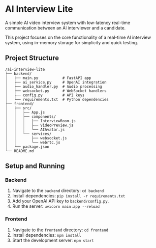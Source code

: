 # AI Interview Lite

A simple AI video interview system with low-latency real-time communication
between an AI interviewer and a candidate.

This project focuses on the core functionality of a real-time AI interview system,
using in-memory storage for simplicity and quick testing.

## Project Structure

```
/ai-interview-lite
├── backend/
│   ├── main.py           # FastAPI app
│   ├── ai_service.py     # OpenAI integration
│   ├── audio_handler.py  # Audio processing
│   ├── websocket.py      # WebSocket handlers
│   ├── config.py         # API keys
│   └── requirements.txt  # Python dependencies
├── frontend/
│   ├── src/
│   │   ├── App.js
│   │   ├── components/
│   │   │   ├── InterviewRoom.js
│   │   │   ├── VideoPreview.js
│   │   │   └── AIAvatar.js
│   │   └── services/
│   │       ├── websocket.js
│   │       └── webrtc.js
│   └── package.json
└── README.md
```

## Setup and Running

### Backend

1.  Navigate to the `backend` directory: `cd backend`
2.  Install dependencies: `pip install -r requirements.txt`
3.  Add your OpenAI API key to `backend/config.py`.
4.  Run the server: `uvicorn main:app --reload`

### Frontend

1.  Navigate to the `frontend` directory: `cd frontend`
2.  Install dependencies: `npm install`
3.  Start the development server: `npm start`
